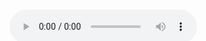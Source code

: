 
<HTML>

<HEAD>
  <TITLE> Heart </TITLE>
  <META NAME="Generator" CONTENT="EditPlus">
  <META NAME="Author" CONTENT="">
  <META NAME="Keywords" CONTENT="">
  <META NAME="Description" CONTENT="">
  <link rel="stylesheet" href ="main.css">
  <style>
      .text {
      height : 50px;
      width : 100%;
      position : absolute;
      bottom :0;
      z-index : 4;
    }
  </style>
</HEAD>

<BODY>
  <div class="box">
    <canvas id="pinkboard"></canvas>
  </div>
  <script src="main.js"></script>
  <div class="text">
    <audio controls autoplay>
		  <source src="nhac-chuong-anh-lam-nguoi-yeu-em-nhe-soai-nhi.mp3" type="audio/mpeg">
    </audio>
  </div>
  
</BODY>

</HTML>
